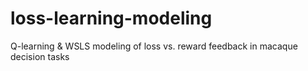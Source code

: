 # loss-learning-modeling
Q-learning &amp; WSLS modeling of loss vs. reward feedback in macaque decision tasks
